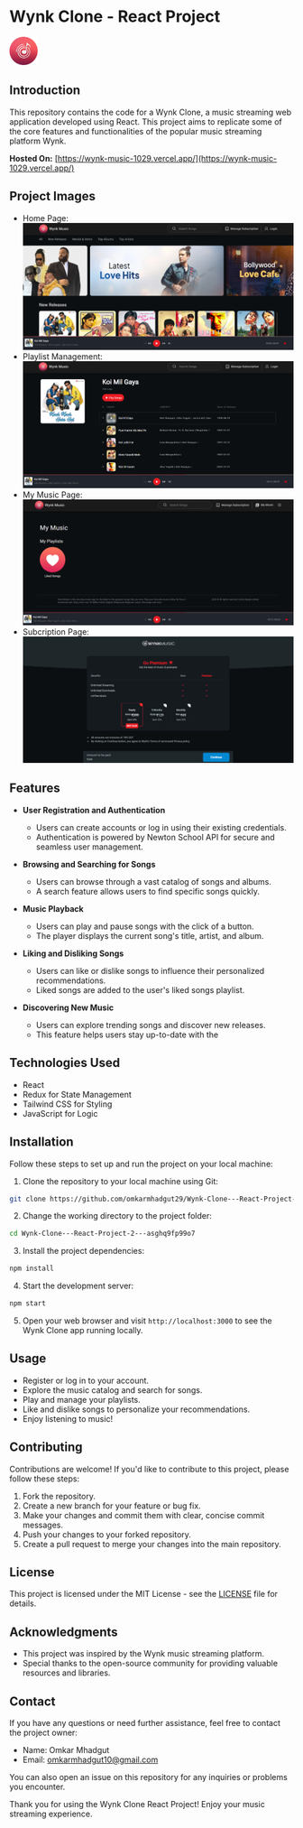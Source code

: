 # Wynk Clone - React Project

<img src="./public/assets/logo/logo.png" alt="Wynk Clone Logo" width="50" height="50">

## Introduction

This repository contains the code for a Wynk Clone, a music streaming web application developed using React. This project aims to replicate some of the core features and functionalities of the popular music streaming platform Wynk.

**Hosted On:** [https://wynk-music-1029.vercel.app/](https://wynk-music-1029.vercel.app/)

## Project Images

-   Home Page:
    ![Home Page](./public/assets/project%20images/Home%20Screen.png)
-   Playlist Management:
    ![Search Page](./public/assets/project%20images/Playlist%20Management.png)
-   My Music Page:
    ![Playlist Management](./public/assets/project%20images/My%20Music.png)
-   Subcription Page:
    ![Playlist Management](./public/assets/project%20images/Subcription.png)

## Features

-   **User Registration and Authentication**

    -   Users can create accounts or log in using their existing credentials.
    -   Authentication is powered by Newton School API for secure and seamless user management.

-   **Browsing and Searching for Songs**

    -   Users can browse through a vast catalog of songs and albums.
    -   A search feature allows users to find specific songs quickly.

-   **Music Playback**

    -   Users can play and pause songs with the click of a button.
    -   The player displays the current song's title, artist, and album.

-   **Liking and Disliking Songs**

    -   Users can like or dislike songs to influence their personalized recommendations.
    -   Liked songs are added to the user's liked songs playlist.

-   **Discovering New Music**

    -   Users can explore trending songs and discover new releases.
    -   This feature helps users stay up-to-date with the

## Technologies Used

-   React
-   Redux for State Management
-   Tailwind CSS for Styling
-   JavaScript for Logic

## Installation

Follow these steps to set up and run the project on your local machine:

1. Clone the repository to your local machine using Git:

```bash
git clone https://github.com/omkarmhadgut29/Wynk-Clone---React-Project-2---asghq9fp99o7.git
```

2. Change the working directory to the project folder:

```bash
cd Wynk-Clone---React-Project-2---asghq9fp99o7
```

3. Install the project dependencies:

```bash
npm install
```

4. Start the development server:

```bash
npm start
```

5. Open your web browser and visit `http://localhost:3000` to see the Wynk Clone app running locally.

## Usage

-   Register or log in to your account.
-   Explore the music catalog and search for songs.
-   Play and manage your playlists.
-   Like and dislike songs to personalize your recommendations.
-   Enjoy listening to music!

## Contributing

Contributions are welcome! If you'd like to contribute to this project, please follow these steps:

1. Fork the repository.
2. Create a new branch for your feature or bug fix.
3. Make your changes and commit them with clear, concise commit messages.
4. Push your changes to your forked repository.
5. Create a pull request to merge your changes into the main repository.

## License

This project is licensed under the MIT License - see the [LICENSE](LICENSE) file for details.

## Acknowledgments

-   This project was inspired by the Wynk music streaming platform.
-   Special thanks to the open-source community for providing valuable resources and libraries.

## Contact

If you have any questions or need further assistance, feel free to contact the project owner:

-   Name: Omkar Mhadgut
-   Email: omkarmhadgut10@gmail.com

You can also open an issue on this repository for any inquiries or problems you encounter.

Thank you for using the Wynk Clone React Project! Enjoy your music streaming experience.
